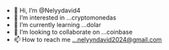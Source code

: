 - 👋 Hi, I’m @Nelyydavid4
- 👀 I’m interested in ...cryptomonedas
- 🌱 I’m currently learning ...dolar
- 💞️ I’m looking to collaborate on ...coinbase
- 📫 How to reach me ...nelyyndavid2024@gmail.com 

<!---
Nelyydavid4/Nelyydavid4 is a ✨ special ✨ repository because its `README.md` (this file) appears on your GitHub profile.
You can click the Preview link to take a look at your changes.
--->
